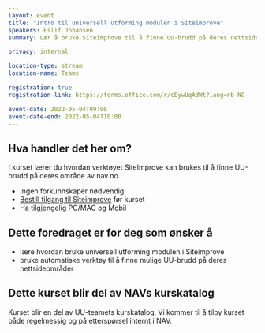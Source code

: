 ```yaml
---
layout: event
title: "Intro til universell utforming modulen i Siteimprove"
speakers: Eilif Johansen
summary: Lær å bruke Siteimprove til å finne UU-brudd på deres nettsideområde. Kurset blir en del av NAVs interne kurskatalog.

privacy: internal

location-type: stream
location-name: Teams 

registration: true
registration-link: https://forms.office.com/r/cEywUqAdWt?lang=nb-NO

event-date: 2022-05-04T09:00
event-date-end: 2022-05-04T10:00
---
```

## Hva handler det her om?
I kurset lærer du hvordan verktøyet SiteImprove kan brukes til å finne UU-brudd på deres område av nav.no.

- Ingen forkunnskaper nødvendig
- [Bestill tilgang til Siteimprove](https://jira.adeo.no/plugins/servlet/desk/portal/581/create/2641) før kurset
- Ha tilgjengelig PC/MAC og Mobil

## Dette foredraget er for deg som ønsker å
- lære hvordan bruke universell utforming modulen i Siteimprove
- bruke automatiske verktøy til å finne mulige UU-brudd på deres nettsideområder

## Dette kurset blir del av NAVs kurskatalog
Kurset blir en del av UU-teamets kurskatalog. Vi kommer til å tilby kurset både regelmessig og på etterspørsel internt i NAV. 
